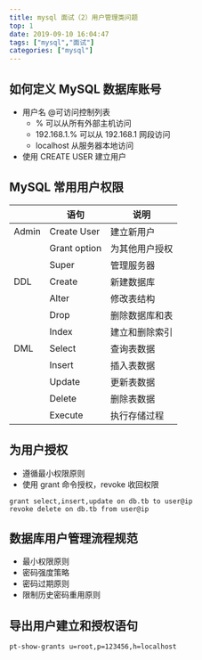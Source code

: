 ```yaml
---
title: mysql 面试（2）用户管理类问题
top: 1
date: 2019-09-10 16:04:47
tags: ["mysql","面试"]
categories: ["mysql"]
---
```


## 如何定义 MySQL 数据库账号

* 用户名 @可访问控制列表
  + % 可以从所有外部主机访问
  + 192.168.1.% 可以从 192.168.1 网段访问
  + localhost 从服务器本地访问
* 使用 CREATE USER 建立用户

## MySQL 常用用户权限

||语句|说明|
|----|---- |-----|
|Admin|Create User|建立新用户
||Grant option|为其他用户授权
||Super|管理服务器
|DDL|Create|新建数据库
||Alter|修改表结构
||Drop|删除数据库和表
||Index|建立和删除索引
|DML|Select|查询表数据
||Insert|插入表数据
||Update|更新表数据
||Delete|删除表数据
||Execute|执行存储过程

## 为用户授权

* 遵循最小权限原则
* 使用 grant 命令授权，revoke 收回权限

```
grant select,insert,update on db.tb to user@ip
revoke delete on db.tb from user@ip
```

## 数据库用户管理流程规范

* 最小权限原则
* 密码强度策略
* 密码过期原则
* 限制历史密码重用原则

## 导出用户建立和授权语句

```
pt-show-grants u=root,p=123456,h=localhost
```


